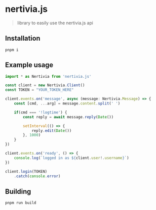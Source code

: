 # nertivia.js
> library to easily use the nertivia.js api

## Installation
```
pnpm i
```

## Example usage
```ts
import * as Nertivia from 'nertivia.js'

const client = new Nertivia.Client()
const TOKEN = "YOUR_TOKEN_HERE"

client.events.on('message', async (message: Nertivia.Message) => {
	const [cmd, ...arg] = message.content.split(' ')

	if(cmd === '!logtime') {
		const reply = await message.reply(Date())

		setInterval(() => {
			reply.edit(Date())
		}, 1000)
	}
})

client.events.on('ready', () => {
	console.log(`logged in as ${client.user!.username}`)
})

client.login(TOKEN)
	.catch(console.error)
```

## Building
```
pnpm run build
```